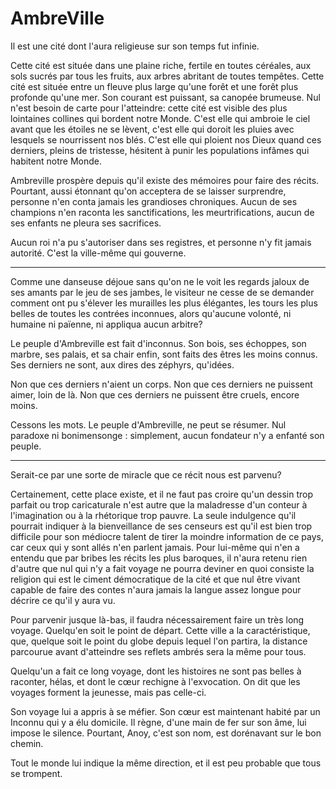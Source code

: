 # AmbreVille

Il est une cité dont l'aura religieuse sur son temps fut infinie.

Cette cité est située dans une plaine riche, fertile en toutes
céréales, aux sols sucrés par tous les fruits, aux arbres abritant de
toutes  tempêtes. Cette cité est située entre un fleuve plus large
qu'une forêt et une forêt plus profonde qu'une mer. Son courant est
puissant, sa canopée brumeuse. Nul n'est besoin de carte pour
l'atteindre: cette cité est visible des plus lointaines collines qui
bordent notre Monde. C'est elle qui ambroie le ciel avant que les
étoiles ne se lèvent, c'est elle qui doroit les pluies avec lesquels
se nourrissent nos blés. C'est elle qui ploient nos Dieux quand ces
derniers, pleins de tristesse, hésitent à punir les populations
infâmes qui habitent notre Monde.

Ambreville prospère depuis qu'il existe des mémoires pour faire des
récits. Pourtant, aussi étonnant qu'on acceptera de se laisser
surprendre, personne n'en conta jamais les grandioses
chroniques. Aucun de ses champions n'en raconta les sanctifications,
les meurtrifications, aucun de ses enfants ne pleura ses
sacrifices. 

Aucun roi n'a pu s'autoriser dans ses registres, et personne n'y fit
jamais autorité. C'est la ville-même qui gouverne.

-----

Comme une danseuse déjoue sans qu'on ne le voit les regards jaloux de
ses amants par le jeu de ses jambes, le visiteur ne cesse de se
demander comment ont pu s'élever les murailles les plus élégantes, les
tours les plus belles de toutes les contrées inconnues, alors
qu'aucune volonté, ni humaine ni païenne, ni appliqua aucun arbitre?

Le peuple d'Ambreville est fait d'inconnus. Son bois, ses échoppes,
son marbre, ses palais, et sa chair enfin, sont faits des êtres les
moins connus. Ses derniers ne sont, aux dires des zéphyrs, qu'idées.

Non que ces derniers n'aient un corps. Non que ces derniers ne
puissent aimer, loin de là. Non que ces derniers ne puissent être
cruels, encore moins.

Cessons les mots. Le peuple d'Ambreville, ne peut se résumer. Nul
paradoxe ni bonimensonge : simplement, aucun fondateur n'y a enfanté
son peuple.

-------

Serait-ce par une sorte de miracle que ce récit nous est parvenu? 

Certainement, cette place existe, et il ne faut pas croire qu'un
dessin trop parfait ou trop caricaturale n'est autre que la maladresse
d'un conteur à l'imagination ou à la rhétorique trop pauvre. La seule
indulgence qu'il pourrait indiquer à la bienveillance de ses censeurs
est qu'il est bien trop difficile pour son médiocre talent de tirer la
moindre information de ce pays, car ceux qui y sont allés n'en parlent
jamais. Pour lui-même qui n'en a entendu que par bribes les récits les
plus baroques, il n'aura retenu rien d'autre que nul qui n'y a fait
voyage ne pourra deviner en quoi consiste la religion qui est le
ciment démocratique de la cité et que nul être vivant capable de faire
des contes n'aura jamais la langue assez longue pour décrire ce qu'il y
aura vu.

<!-- Faut-il pour autant se taire, et abandonner à jamais l'espoir -->
<!-- caressant de tenir dans ses bras une partie, un quartier, une -->
<!-- expression, un paragraphe, une couleur si infime qu'elle soit, de la -->
<!-- Cité d'Ambreville?  -->

Pour parvenir jusque là-bas, il faudra nécessairement faire un très
long voyage. Quelqu'en soit le point de départ. Cette ville a la
caractéristique, que, quelque soit le point du globe depuis lequel
l'on partira, la distance parcourue avant d'atteindre ses reflets
ambrés sera la même pour tous.

Quelqu'un a fait ce long voyage, dont les histoires ne sont pas belles
à raconter, hélas, et dont le cœur rechigne à l'exvocation. On dit que
les voyages forment la jeunesse, mais pas celle-ci.

Son voyage lui a appris à se méfier. Son cœur est maintenant habité
par un Inconnu qui y a élu domicile. Il règne, d'une main de fer sur
son âme, lui impose le silence. Pourtant, Anoy, c'est son nom, est
dorénavant sur le bon chemin. 

Tout le monde lui indique la même direction, et il est peu probable
que tous se trompent.


